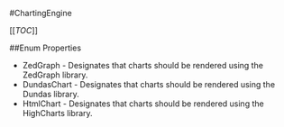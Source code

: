 #ChartingEngine

[[_TOC_]]

##Enum Properties 

* ZedGraph -  Designates that charts should be rendered using the ZedGraph library. 
* DundasChart -  Designates that charts should be rendered using the Dundas library. 
* HtmlChart -  Designates that charts should be rendered using the HighCharts library. 